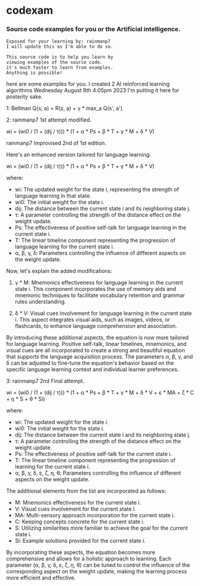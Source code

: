 # codexam
### Source code examples for you or the Artificial intelligence.
````
Exposed for your learning by: rainmanp7
I will update this as I'm able to do so.
````
````
This source code is to help you learn by
viewing examples of the source code.
it's much faster to learn from examples.
Anything is possible!
````
here are some examples for you.
I created 2 AI reinforced learning algorithms
Wednesday August 9th 4:05pm 2023 I'm putting it here 
for posterity sake.

1: Bellman
Q(s, a) = R(s, a) + γ * max_a Q(s', a')

2: rainmanp7 1st attempt modified.

wi = (wi0 / (1 + (dij / τ))) * (1 + α * Ps + β * T + γ * M + δ * V)

rainmanp7 Improvised 2nd of 1st edition.


Here's an enhanced version tailored for language learning:

wi = (wi0 / (1 + (dij / τ))) * (1 + α * Ps + β * T + γ * M + δ * V)


where:
- wi: The updated weight for the state i, representing the strength of language learning in that state.
- wi0: The initial weight for the state i.
- dij: The distance between the current state i and its neighboring state j.
- τ: A parameter controlling the strength of the distance effect on the weight update.
- Ps: The effectiveness of positive self-talk for language learning in the current state i.
- T: The linear timeline component representing the progression of language learning for the current state i.
- α, β, γ, δ: Parameters controlling the influence of different aspects on the weight update.

Now, let's explain the added modifications:

1. γ * M: Mnemonics effectiveness for language learning in the current state i. This component incorporates the use of memory aids and mnemonic techniques to facilitate vocabulary retention and grammar rules understanding.

2. δ * V: Visual cues involvement for language learning in the current state i. This aspect integrates visual aids, such as images, videos, or flashcards, to enhance language comprehension and association.

By introducing these additional aspects, the equation is now more tailored for language learning. Positive self-talk, linear timelines, mnemonics, and visual cues are all incorporated to create a strong and beautiful equation that supports the language acquisition process. The parameters α, β, γ, and δ can be adjusted to fine-tune the equation's behavior based on the specific language learning context and individual learner preferences.

3: rainmanp7 2nd Final attempt.

wi = (wi0 / (1 + (dij / τ))) * (1 + α * Ps + β * T + γ * M + δ * V + ε * MA + ζ * C + η * S + θ * Si)


where:
- wi: The updated weight for the state i.
- wi0: The initial weight for the state i.
- dij: The distance between the current state i and its neighboring state j.
- τ: A parameter controlling the strength of the distance effect on the weight update.
- Ps: The effectiveness of positive self-talk for the current state i.
- T: The linear timeline component representing the progression of learning for the current state i.
- α, β, γ, δ, ε, ζ, η, θ: Parameters controlling the influence of different aspects on the weight update.

The additional elements from the list are incorporated as follows:

- M: Mnemonics effectiveness for the current state i.
- V: Visual cues involvement for the current state i.
- MA: Multi-sensory approach incorporation for the current state i.
- C: Keeping concepts concrete for the current state i.
- S: Utilizing similarities more familiar to achieve the goal for the current state i.
- Si: Example solutions provided for the current state i.

By incorporating these aspects, the equation becomes more comprehensive and allows for a holistic approach to learning. Each parameter (α, β, γ, δ, ε, ζ, η, θ) can be tuned to control the influence of the corresponding aspect on the weight update, making the learning process more efficient and effective.
